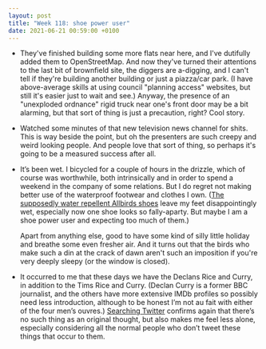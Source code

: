 ```yaml
---
layout: post
title: "Week 118: shoe power user"
date: 2021-06-21 00:59:00 +0100
---
```


- They've finished building some more flats near here,
  and I've dutifully added them to OpenStreetMap.
  And now they've turned their attentions to the last bit of brownfield site,
  the diggers are a-digging, and I can't tell if they're building another
  building or just a piazza/car park.
  (I have above-average skills at using council "planning access" websites,
  but still it's easier just to wait and see.)
  Anyway,
  the presence of an "unexploded ordnance" rigid truck near one's front door may be a bit alarming,
  but that sort of thing is just a precaution, right?
  Cool story.

- Watched some minutes of that new television news channel for shits.
  This is way beside the point,
  but oh the presenters are such creepy and weird looking people.
  And people love that sort of thing, so perhaps it's going to be a measured success after all.

- It’s been wet.
  I bicycled for a couple of hours in the drizzle,
  which of course was worthwhile,
  both intrinsically
  and in order to spend a weekend in the company of some relations.
  But I do regret
  not making better use of the waterproof footwear and clothes I own.
  ([The supposedly water repellent Allbirds shoes](https://www.allbirds.co.uk/products/mens-wool-runner-mizzles-true-black)
  leave my feet disappointingly wet,
  especially now one shoe looks so fally-aparty.
  But maybe I am a shoe power user and expecting too much of them.)

  Apart from anything else,
  good to have some kind of silly little holiday and breathe some even fresher air.
  And it turns out that the birds who make such a din at the crack of dawn
  aren't such an imposition if you're very deeply sleepy (or the window is closed).

- It occurred to me that these days we have the Declans Rice and Curry,
  in addition to the Tims Rice and Curry.
  (Declan Curry is a former BBC journalist,
  and the others have more extensive IMDb profiles
  so possibly need less introduction,
  although to be honest I’m not au fait with either of the four men’s ouvres.)
  [Searching Twitter](https://twitter.com/search?q=declan%20tim%20rice%20curry)
  confirms again that there’s no such thing as an original thought,
  but also makes me feel less alone,
  especially considering all the normal people
  who don’t tweet these things that occur to them.

